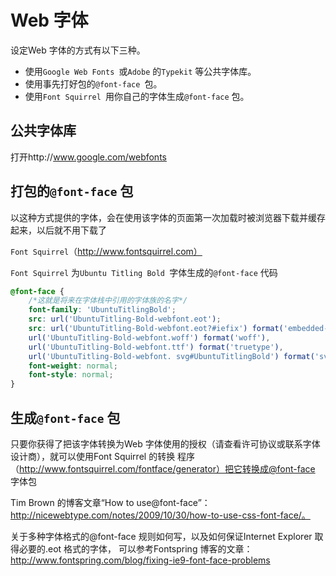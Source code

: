 # Web 字体

设定Web 字体的方式有以下三种。

- 使用`Google Web Fonts `或`Adobe` 的`Typekit` 等公共字体库。 
- 使用事先打好包的`@font-face `包。 
- 使用`Font Squirrel `用你自己的字体生成`@font-face` 包。 

## 公共字体库

打开http://www.google.com/webfonts

##  打包的`@font-face` 包

以这种方式提供的字体，会在使用该字体的页面第一次加载时被浏览器下载并缓存起来，以后就不用下载了

`Font Squirrel`（http://www.fontsquirrel.com） 

`Font Squirrel` 为`Ubuntu Titling Bold `字体生成的`@font-face`  代码

```css
@font-face {
    /*这就是将来在字体栈中引用的字体族的名字*/
    font-family: 'UbuntuTitlingBold';
    src: url('UbuntuTitling-Bold-webfont.eot');
    src: url('UbuntuTitling-Bold-webfont.eot?#iefix') format('embedded-opentype'),
    url('UbuntuTitling-Bold-webfont.woff') format('woff'),
    url('UbuntuTitling-Bold-webfont.ttf') format('truetype'),
    url('UbuntuTitling-Bold-webfont. svg#UbuntuTitlingBold') format('svg');
    font-weight: normal;
    font-style: normal;
}
```

## 生成`@font-face` 包

只要你获得了把该字体转换为Web 字体使用的授权（请查看许可协议或联系字体设计商），就可以使用Font Squirrel 的转换
程序（http://www.fontsquirrel.com/fontface/generator）把它转换成@font-face 字体包

Tim Brown 的博客文章“How to use@font-face”：http://nicewebtype.com/notes/2009/10/30/how-to-use-css-font-face/。

关于多种字体格式的@font-face 规则如何写，以及如何保证Internet Explorer 取得必要的.eot 格式的字体， 可以参考Fontspring 博客的文章：http://www.fontspring.com/blog/fixing-ie9-font-face-problems
